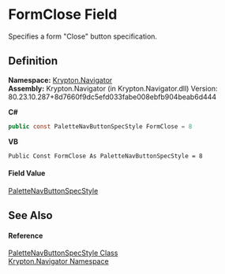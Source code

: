 # FormClose Field


Specifies a form "Close" button specification.



## Definition
**Namespace:** <a href="a21ac074-d119-3dc6-bd1c-d3a12c0128bc.md">Krypton.Navigator</a>  
**Assembly:** Krypton.Navigator (in Krypton.Navigator.dll) Version: 80.23.10.287+8d7660f9dc5efd033fabe008ebfb904beab6d444

**C#**
``` C#
public const PaletteNavButtonSpecStyle FormClose = 8
```
**VB**
``` VB
Public Const FormClose As PaletteNavButtonSpecStyle = 8
```



#### Field Value
<a href="589083dc-91cc-1235-d8bb-300244f07f91.md">PaletteNavButtonSpecStyle</a>

## See Also


#### Reference
<a href="589083dc-91cc-1235-d8bb-300244f07f91.md">PaletteNavButtonSpecStyle Class</a>  
<a href="a21ac074-d119-3dc6-bd1c-d3a12c0128bc.md">Krypton.Navigator Namespace</a>  
